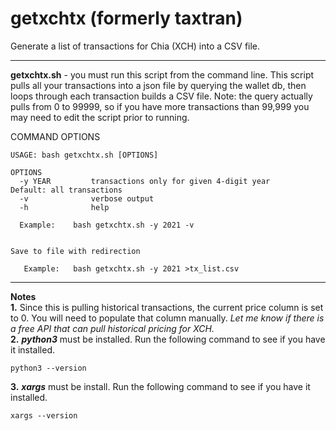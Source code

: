 # getxchtx  (formerly taxtran)
Generate a list of transactions for Chia (XCH) into a CSV file.

---

**getxchtx.sh** - you must run this script from the command line. This script pulls all your transactions into a json file by querying the wallet db, then loops through each transaction builds a CSV file. Note: the query actually pulls from 0 to 99999, so if you have more transactions than 99,999 you may need to edit the script prior to running.

COMMAND OPTIONS<br>
```
USAGE: bash getxchtx.sh [OPTIONS]

OPTIONS
  -y YEAR         transactions only for given 4-digit year      Default: all transactions
  -v              verbose output
  -h              help

  Example:    bash getxchtx.sh -y 2021 -v


Save to file with redirection

   Example:   bash getxchtx.sh -y 2021 >tx_list.csv
```

---

**Notes**<br>
**1.** Since this is pulling historical transactions, the current price column is set to 0. You will need to populate that column manually. *Let me know if there is a free API that can pull historical pricing for XCH.*<br>
**2.** ***python3*** must be installed. Run the following command to see if you have it installed.

```
python3 --version
```
**3.** ***xargs*** must be install. Run the following command to see if you have it installed.

```
xargs --version
```
